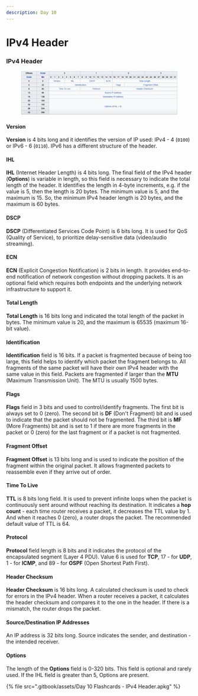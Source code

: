 ```yaml
---
description: Day 10
---
```


# IPv4 Header

### IPv4 Header

<figure><img src=".gitbook/assets/image (38).png" alt="ipv4 header"><figcaption></figcaption></figure>

#### Version

**Version** is 4 bits long and it identifies the version of IP used: IPv4 - 4 (`0100`) or IPv6 - 6 (`0110`). IPv6 has a different structure of the header.

#### IHL

**IHL** (Internet Header Length) is 4 bits long. The final field of the IPv4 header (**Options**) is variable in length, so this field is necessary to indicate the total length of the header. It identifies the length in 4-byte increments, e.g. if the value is 5, then the length is 20 bytes. The minimum value is 5, and the maximum is 15. So, the minimum IPv4 header length is 20 bytes, and the maximum is 60 bytes.

#### DSCP

**DSCP** (Differentiated Services Code Point) is 6 bits long. It is used for QoS (Quality of Service), to prioritize delay-sensitive data (video/audio streaming).&#x20;

#### ECN

**ECN** (Explicit Congestion Notification) is 2 bits in length. It provides end-to-end notification of network congestion without dropping packets. It is an optional field which requires both endpoints and the underlying network infrastructure to support it.

#### Total Length

**Total Length** is 16 bits long and indicated the total length of the packet in bytes. The minimum value is 20, and the maximum is 65535 (maximum 16-bit value).

#### Identification

**Identification** field is 16 bits. If a packet is fragmented because of being too large, this field helps to identify which packet the fragment belongs to. All fragments of the same packet will have their own IPv4 header with the same value in this field. Packets are fragmented if larger than the **MTU** (Maximum Transmission Unit). The MTU is usually 1500 bytes.

#### Flags

**Flags** field in 3 bits and used to control/identify fragments. The first bit is always set to 0 (zero). The second bit is **DF** (Don't Fragment) bit and is used to indicate that the packet should not be fragmented. The third bit is **MF** (More Fragments) bit and is set to 1 if there are more fragments in the packet or 0 (zero) for the last fragment or if a packet is not fragmented.

#### Fragment Offset

**Fragment Offset** is 13 bits long and is used to indicate the position of the fragment within the original packet. It allows fragmented packets to reassemble even if they arrive out of order.

#### Time To Live

**TTL** is 8 bits long field. It is used to prevent infinite loops when the packet is continuously sent around without reaching its destination. It indicates a **hop count** - each time router receives a packet, it decreases the TTL value by 1. And when it reaches 0 (zero), a router drops the packet. The recommended default value of TTL is 64.

#### Protocol

**Protocol** field length is 8 bits and it indicates the protocol of the encapsulated segment (Layer 4 PDU). Value 6 is used for **TCP**, 17 - for **UDP**, 1 - for **ICMP**, and 89 - for **OSPF** (Open Shortest Path First).&#x20;

#### Header Checksum

**Header Checksum** is 16 bits long. A calculated checksum is used to check for errors in the IPv4 header. When a router receives a packet, it calculates the header checksum and compares it to the one in the header. If there is a mismatch, the router drops the packet.

#### Source/Destination IP Addresses

An IP address is 32 bits long. Source indicates the sender, and destination - the intended receiver.

#### Options

The length of the **Options** field is 0-320 bits. This field is optional and rarely used. If the IHL field is greater than 5, Options are present.

{% file src=".gitbook/assets/Day 10 Flashcards - IPv4 Header.apkg" %}
